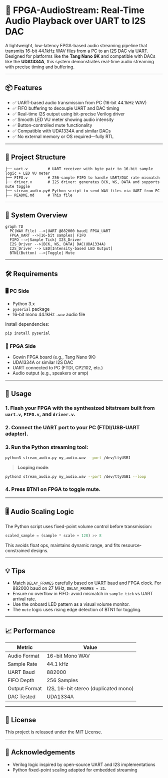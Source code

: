 
# 🎵 FPGA-AudioStream: Real-Time Audio Playback over UART to I2S DAC

A lightweight, low-latency FPGA-based audio streaming pipeline that transmits 16-bit 44.1kHz WAV files from a PC to an I2S DAC via UART. Designed for platforms like the **Tang Nano 9K** and compatible with DACs like the **UDA1334A**, this system demonstrates real-time audio streaming with precise timing and buffering.

---

## 📦 Features

- ✅ UART-based audio transmission from PC (16-bit 44.1kHz WAV)
- ✅ FIFO buffering to decouple UART and DAC timing
- ✅ Real-time I2S output using bit-precise Verilog driver
- ✅ Smooth LED VU meter showing audio intensity
- ✅ Button-controlled mute functionality
- ✅ Compatible with UDA1334A and similar DACs
- ✅ No external memory or OS required—fully RTL

---

## 📁 Project Structure

```
├── uart.v         # UART receiver with byte pair to 16-bit sample logic + LED VU meter
├── FIFO.v         # 256-sample FIFO to handle UART/DAC rate mismatch
├── driver.v       # I2S driver: generates BCK, WS, DATA and supports mute toggle
├── stream_audio.py# Python script to send WAV files via UART from PC
├── README.md      # This file
```

---

## 🧠 System Overview

```mermaid
graph TD
  PC(WAV File) -->|UART @882000 baud| FPGA_UART
  FPGA_UART -->|16-bit samples| FIFO
  FIFO -->|Sample Tick| I2S_Driver
  I2S_Driver -->|BCK, WS, DATA| DAC(UDA1334A)
  I2S_Driver --> LED[Intensity-based LED Output]
  BTN1(Button) -->|Toggle| Mute
```

---

## 🛠️ Requirements

### 🖥️ PC Side
- Python 3.x
- `pyserial` package
- 16-bit mono 44.1kHz `.wav` audio file

Install dependencies:
```bash
pip install pyserial
```

### 🧠 FPGA Side
- Gowin FPGA board (e.g., Tang Nano 9K)
- UDA1334A or similar I2S DAC
- UART connected to PC (FTDI, CP2102, etc.)
- Audio output (e.g., speakers or amp)

---

## 🚀 Usage

### 1. Flash your FPGA with the synthesized bitstream built from `uart.v`, `FIFO.v`, and `driver.v`.

### 2. Connect the UART port to your PC (FTDI/USB-UART adapter).

### 3. Run the Python streaming tool:

```bash
python3 stream_audio.py my_audio.wav --port /dev/ttyUSB1
```

> **Looping mode**:
```bash
python3 stream_audio.py my_audio.wav --port /dev/ttyUSB1 --loop
```

### 4. Press BTN1 on FPGA to toggle mute.

---

## 🎚️ Audio Scaling Logic

The Python script uses fixed-point volume control before transmission:
```python
scaled_sample = (sample * scale + 128) >> 8
```
This avoids float ops, maintains dynamic range, and fits resource-constrained designs.

---

## 💡 Tips

- Match `DELAY_FRAMES` carefully based on UART baud and FPGA clock. For 882000 baud on 27 MHz, `DELAY_FRAMES ≈ 31`.
- Ensure no overflow in FIFO: avoid mismatch in `sample_tick` vs UART arrival rate.
- Use the onboard LED pattern as a visual volume monitor.
- The `mute` logic uses rising edge detection of BTN1 for toggling.

---

## 📈 Performance

| Metric        | Value             |
|---------------|------------------|
| Audio Format  | 16-bit Mono WAV  |
| Sample Rate   | 44.1 kHz         |
| UART Baud     | 882000           |
| FIFO Depth    | 256 Samples      |
| Output Format | I2S, 16-bit stereo (duplicated mono) |
| DAC Tested    | UDA1334A         |

---

## 📃 License

This project is released under the MIT License.

---

## 🙋 Acknowledgements

- Verilog logic inspired by open-source UART and I2S implementations
- Python fixed-point scaling adapted for embedded streaming
